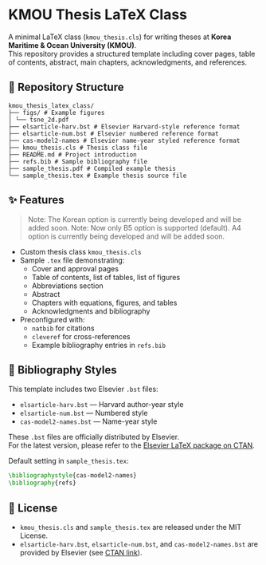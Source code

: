 # KMOU Thesis LaTeX Class

A minimal LaTeX class (`kmou_thesis.cls`) for writing theses at  **Korea Maritime & Ocean University (KMOU)**.  
This repository provides a structured template including cover pages, table of contents, abstract, main chapters, acknowledgments, and references.

## 📂 Repository Structure
```
kmou_thesis_latex_class/
├── figs/ # Example figures
│ └── tsne_2d.pdf
├── elsarticle-harv.bst # Elsevier Harvard-style reference format
├── elsarticle-num.bst # Elsevier numbered reference format
├── cas-model2-names # Elsevier name-year styled reference format
├── kmou_thesis.cls # Thesis class file
├── README.md # Project introduction
├── refs.bib # Sample bibliography file
├── sample_thesis.pdf # Compiled example thesis
└── sample_thesis.tex # Example thesis source file
```

## ✨ Features
> Note: The Korean option is currently being developed and will be added soon.
> Note: Now only B5 option is supported (default). A4 option is currently being developed and will be added soon.

- Custom thesis class `kmou_thesis.cls`  
- Sample `.tex` file demonstrating:
  - Cover and approval pages
  - Table of contents, list of tables, list of figures
  - Abbreviations section
  - Abstract
  - Chapters with equations, figures, and tables
  - Acknowledgments and bibliography
- Preconfigured with:
  - `natbib` for citations
  - `cleveref` for cross-references
  - Example bibliography entries in `refs.bib`



## 📖 Bibliography Styles

This template includes two Elsevier `.bst` files:

- `elsarticle-harv.bst` — Harvard author-year style  
- `elsarticle-num.bst` — Numbered style  
- `cas-model2-names.bst` — Name-year style  

These `.bst` files are officially distributed by Elsevier.  
For the latest version, please refer to the [Elsevier LaTeX package on CTAN](https://ctan.org/pkg/elsarticle).

Default setting in `sample_thesis.tex`:
```latex
\bibliographystyle{cas-model2-names}
\bibliography{refs}
```


## 📝 License
- `kmou_thesis.cls` and `sample_thesis.tex` are released under the MIT License.
- `elsarticle-harv.bst`, `elsarticle-num.bst`, and `cas-model2-names.bst` are provided by Elsevier (see [CTAN link](https://ctan.org/pkg/elsarticle)).
